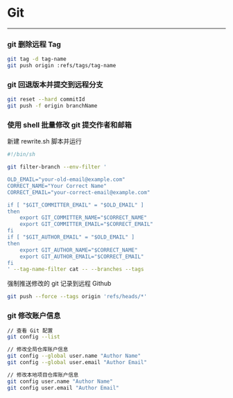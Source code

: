 # Git

---

### git 删除远程 Tag

```bash
git tag -d tag-name
git push origin :refs/tags/tag-name
```

### git 回退版本并提交到远程分支

```bash
git reset --hard commitId
git push -f origin branchName
```

### 使用 shell 批量修改 git 提交作者和邮箱

新建 rewrite.sh 脚本并运行

```bash
#!/bin/sh

git filter-branch --env-filter '

OLD_EMAIL="your-old-email@example.com"
CORRECT_NAME="Your Correct Name"
CORRECT_EMAIL="your-correct-email@example.com"

if [ "$GIT_COMMITTER_EMAIL" = "$OLD_EMAIL" ]
then
    export GIT_COMMITTER_NAME="$CORRECT_NAME"
    export GIT_COMMITTER_EMAIL="$CORRECT_EMAIL"
fi
if [ "$GIT_AUTHOR_EMAIL" = "$OLD_EMAIL" ]
then
    export GIT_AUTHOR_NAME="$CORRECT_NAME"
    export GIT_AUTHOR_EMAIL="$CORRECT_EMAIL"
fi
' --tag-name-filter cat -- --branches --tags
```

强制推送修改的 git 记录到远程 Github

```bash
git push --force --tags origin 'refs/heads/*'
```

### git 修改账户信息

```bash
// 查看 Git 配置
git config --list

// 修改全局仓库账户信息
git config --global user.name "Author Name"
git config --global user.email "Author Email"

// 修改本地项目仓库账户信息
git config user.name "Author Name"
git config user.email "Author Email"
```